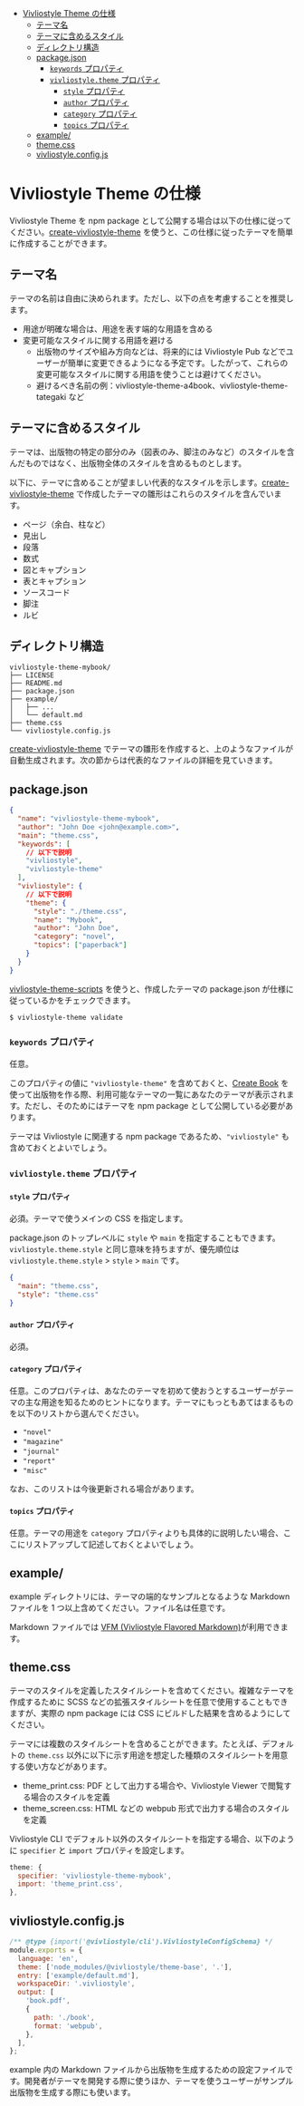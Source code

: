 <!-- START doctoc generated TOC please keep comment here to allow auto update -->
<!-- DON'T EDIT THIS SECTION, INSTEAD RE-RUN doctoc TO UPDATE -->

- [Vivliostyle Theme の仕様](#vivliostyle-theme-%E3%81%AE%E4%BB%95%E6%A7%98)
  - [テーマ名](#%E3%83%86%E3%83%BC%E3%83%9E%E5%90%8D)
  - [テーマに含めるスタイル](#%E3%83%86%E3%83%BC%E3%83%9E%E3%81%AB%E5%90%AB%E3%82%81%E3%82%8B%E3%82%B9%E3%82%BF%E3%82%A4%E3%83%AB)
  - [ディレクトリ構造](#%E3%83%87%E3%82%A3%E3%83%AC%E3%82%AF%E3%83%88%E3%83%AA%E6%A7%8B%E9%80%A0)
  - [package.json](#packagejson)
    - [`keywords` プロパティ](#keywords-%E3%83%97%E3%83%AD%E3%83%91%E3%83%86%E3%82%A3)
    - [`vivliostyle.theme` プロパティ](#vivliostyletheme-%E3%83%97%E3%83%AD%E3%83%91%E3%83%86%E3%82%A3)
      - [`style` プロパティ](#style-%E3%83%97%E3%83%AD%E3%83%91%E3%83%86%E3%82%A3)
      - [`author` プロパティ](#author-%E3%83%97%E3%83%AD%E3%83%91%E3%83%86%E3%82%A3)
      - [`category` プロパティ](#category-%E3%83%97%E3%83%AD%E3%83%91%E3%83%86%E3%82%A3)
      - [`topics` プロパティ](#topics-%E3%83%97%E3%83%AD%E3%83%91%E3%83%86%E3%82%A3)
  - [example/](#example)
  - [theme.css](#themecss)
  - [vivliostyle.config.js](#vivliostyleconfigjs)

<!-- END doctoc generated TOC please keep comment here to allow auto update -->

# Vivliostyle Theme の仕様

Vivliostyle Theme を npm package として公開する場合は以下の仕様に従ってください。[create-vivliostyle-theme][] を使うと、この仕様に従ったテーマを簡単に作成することができます。

## テーマ名

テーマの名前は自由に決められます。ただし、以下の点を考慮することを推奨します。

- 用途が明確な場合は、用途を表す端的な用語を含める
- 変更可能なスタイルに関する用語を避ける
  - 出版物のサイズや組み方向などは、将来的には Vivliostyle Pub などでユーザーが簡単に変更できるようになる予定です。したがって、これらの変更可能なスタイルに関する用語を使うことは避けてください。
  - 避けるべき名前の例：vivliostyle-theme-a4book、vivliostyle-theme-tategaki など

## テーマに含めるスタイル

テーマは、出版物の特定の部分のみ（図表のみ、脚注のみなど）のスタイルを含んだものではなく、出版物全体のスタイルを含めるものとします。

以下に、テーマに含めることが望ましい代表的なスタイルを示します。[create-vivliostyle-theme][] で作成したテーマの雛形はこれらのスタイルを含んでいます。

- ページ（余白、柱など）
- 見出し
- 段落
- 数式
- 図とキャプション
- 表とキャプション
- ソースコード
- 脚注
- ルビ

## ディレクトリ構造

```
vivliostyle-theme-mybook/
├── LICENSE
├── README.md
├── package.json
├── example/
│   ├── ...
│   └── default.md
├── theme.css
└── vivliostyle.config.js
```

[create-vivliostyle-theme][] でテーマの雛形を作成すると、上のようなファイルが自動生成されます。次の節からは代表的なファイルの詳細を見ていきます。

## package.json

```json
{
  "name": "vivliostyle-theme-mybook",
  "author": "John Doe <john@example.com>",
  "main": "theme.css",
  "keywords": [
    // 以下で説明
    "vivliostyle",
    "vivliostyle-theme"
  ],
  "vivliostyle": {
    // 以下で説明
    "theme": {
      "style": "./theme.css",
      "name": "Mybook",
      "author": "John Doe",
      "category": "novel",
      "topics": ["paperback"]
    }
  }
}
```

[vivliostyle-theme-scripts](https://github.com/vivliostyle/themes/tree/master/packages/vivliostyle-theme-scripts) を使うと、作成したテーマの package.json が仕様に従っているかをチェックできます。

```bash
$ vivliostyle-theme validate
```

### `keywords` プロパティ

任意。

このプロパティの値に `"vivliostyle-theme"` を含めておくと、[Create Book][] を使って出版物を作る際、利用可能なテーマの一覧にあなたのテーマが表示されます。ただし、そのためにはテーマを npm package として公開している必要があります。

テーマは Vivliostyle に関連する npm package であるため、`"vivliostyle"` も含めておくとよいでしょう。

### `vivliostyle.theme` プロパティ

#### `style` プロパティ

必須。テーマで使うメインの CSS を指定します。

package.json のトップレベルに `style` や `main` を指定することもできます。`vivliostyle.theme.style` と同じ意味を持ちますが、優先順位は `vivliostyle.theme.style` > `style` > `main` です。

```json
{
  "main": "theme.css",
  "style": "theme.css"
}
```

#### `author` プロパティ

必須。

#### `category` プロパティ

任意。このプロパティは、あなたのテーマを初めて使おうとするユーザーがテーマの主な用途を知るためのヒントになります。テーマにもっともあてはまるものを以下のリストから選んでください。

- `"novel"`
- `"magazine"`
- `"journal"`
- `"report"`
- `"misc"`

なお、このリストは今後更新される場合があります。

#### `topics` プロパティ

任意。テーマの用途を `category` プロパティよりも具体的に説明したい場合、ここにリストアップして記述しておくとよいでしょう。

## example/

example ディレクトリには、テーマの端的なサンプルとなるような Markdown ファイルを 1 つ以上含めてください。ファイル名は任意です。

Markdown ファイルでは [VFM (Vivliostyle Flavored Markdown)](https://vivliostyle.github.io/vfm/#/vfm)が利用できます。

## theme.css

テーマのスタイルを定義したスタイルシートを含めてください。複雑なテーマを作成するために SCSS などの拡張スタイルシートを任意で使用することもできますが、実際の npm package には CSS にビルドした結果を含めるようにしてください。

テーマには複数のスタイルシートを含めることができます。たとえば、デフォルトの `theme.css` 以外に以下に示す用途を想定した種類のスタイルシートを用意する使い方などがあります。

- theme_print.css: PDF として出力する場合や、Vivliostyle Viewer で閲覧する場合のスタイルを定義
- theme_screen.css: HTML などの webpub 形式で出力する場合のスタイルを定義

Vivliostyle CLI でデフォルト以外のスタイルシートを指定する場合、以下のように `specifier` と `import` プロパティを設定します。

```js
theme: {
  specifier: 'vivliostyle-theme-mybook',
  import: 'theme_print.css',
},
```

## vivliostyle.config.js

```js
/** @type {import('@vivliostyle/cli').VivliostyleConfigSchema} */
module.exports = {
  language: 'en',
  theme: ['node_modules/@vivliostyle/theme-base', '.'],
  entry: ['example/default.md'],
  workspaceDir: '.vivliostyle',
  output: [
    'book.pdf',
    {
      path: './book',
      format: 'webpub',
    },
  ],
};
```

example 内の Markdown ファイルから出版物を生成するための設定ファイルです。開発者がテーマを開発する際に使うほか、テーマを使うユーザーがサンプル出版物を生成する際にも使います。

[create-vivliostyle-theme]: https://github.com/vivliostyle/themes/tree/master/packages/create-vivliostyle-theme
[create book]: https://github.com/vivliostyle/create-book
